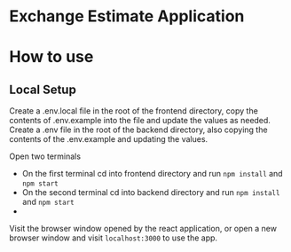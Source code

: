 # Exchange Estimate Application

# How to use

## Local Setup

Create a .env.local file in the root of the frontend directory, copy the contents of .env.example into the file and update the values as needed. Create a .env file in the root of the backend directory, also copying the contents of the .env.example and updating the values.

Open two terminals

- On the first terminal cd into frontend directory and run `npm install` and `npm start`
- On the second terminal cd into backend directory and run `npm install` and `npm start`
-

Visit the browser window opened by the react application, or open a new browser window and visit `localhost:3000` to use the app.
